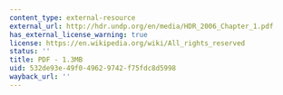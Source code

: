 ```yaml
---
content_type: external-resource
external_url: http://hdr.undp.org/en/media/HDR_2006_Chapter_1.pdf
has_external_license_warning: true
license: https://en.wikipedia.org/wiki/All_rights_reserved
status: ''
title: PDF - 1.3MB
uid: 532de93e-49f0-4962-9742-f75fdc8d5998
wayback_url: ''
---
```

